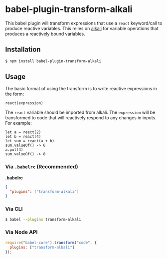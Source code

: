 # babel-plugin-transform-alkali
This babel plugin will transform expressions that use a `react` keyword/call to produce reactive variables. This relies on [alkali](https://github.com/kriszyp/alkali) for variable operations that produces a reactively bound variables.


## Installation

```sh
$ npm install babel-plugin-transform-alkali
```

## Usage

The basic format of using the transform is to write reactive expressions in the form:
```
react(expression)
```
The `react` variable should be imported from alkali. The `expression` will be transformed to code that will reactively respond to any changes in inputs. For example:
```
let a = react(2)
let b = react(4)
let sum = react(a + b)
sum.valueOf() -> 6
a.put(4)
sum.valueOf() -> 8
```

### Via `.babelrc` (Recommended)

**.babelrc**

```json
{
  "plugins": ["transform-alkali"]
}
```

### Via CLI

```sh
$ babel --plugins transform-alkali
```

### Via Node API

```javascript
require("babel-core").transform("code", {
  plugins: ["transform-alkali"]
});
```

